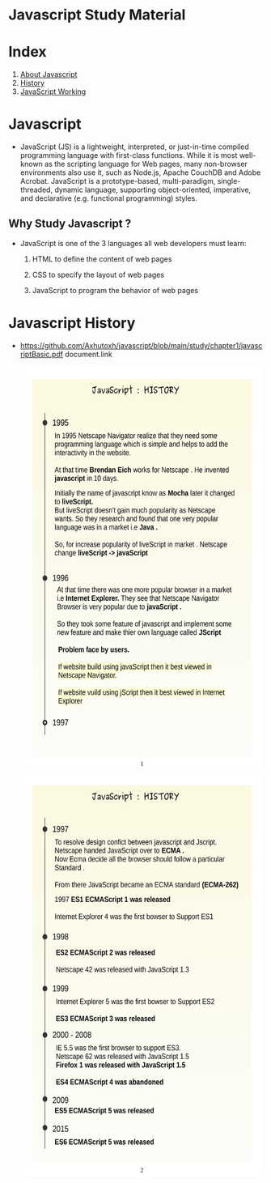 # Javascript Study Material

# Index

1. [About Javascript](#javascript?)
2. [History](#javascript-history)
3. [JavaScript Working](#how-javascript-works)

# Javascript

- JavaScript (JS) is a lightweight, interpreted, or just-in-time compiled programming language with first-class functions. While it is most well-known as the scripting language for Web pages, many non-browser environments also use it, such as Node.js, Apache CouchDB and Adobe Acrobat. JavaScript is a prototype-based, multi-paradigm, single-threaded, dynamic language, supporting object-oriented, imperative, and declarative (e.g. functional programming) styles.

## Why Study Javascript ?

- JavaScript is one of the 3 languages all web developers must learn:

  1.  HTML to define the content of web pages

  2.  CSS to specify the layout of web pages

  3.  JavaScript to program the behavior of web pages

# Javascript History

- https://github.com/Axhutoxh/javascript/blob/main/study/chapter1/javascriptBasic.pdf document.link

  <img src="https://github.com/Axhutoxh/javascript/blob/main/study/chapter1/assets/javascriptBasic-1.jpg" data-canonical-src="https://gyazo.com/eb5c5741b6a9a16c692170a41a49c858.png" width="600" height="800" />

  <img src="https://github.com/Axhutoxh/javascript/blob/main/study/chapter1/assets/javascriptBasic-2.jpg" data-canonical-src="https://gyazo.com/eb5c5741b6a9a16c692170a41a49c858.png" width="600" height="800" />

#
